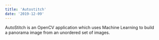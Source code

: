 ```yaml
---
title: 'Autostitch'
date: '2019-12-09'
---
```


AutoStitch is an OpenCV application which uses Machine Learning to build a panorama image from an unordered set of images. 
